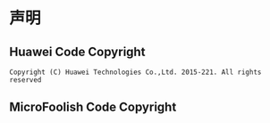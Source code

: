 # 声明
## Huawei Code Copyright
```
Copyright (C) Huawei Technologies Co.,Ltd. 2015-221. All rights reserved
```
## MicroFoolish Code Copyright
```

```